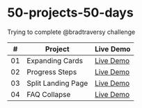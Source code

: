 # 50-projects-50-days

Trying to complete @bradtraversy challenge


|  #  | Project                                                                                                                     | Live Demo                                                                         |
| :-: | --------------------------------------------------------------------------------------------------------------------------- | --------------------------------------------------------------------------------- |
| 01  | Expanding Cards                             | [Live Demo](https://mlorente13.github.io/50-projects-50-days/Expanding_Cards/)|
| 02  | Progress Steps                              | [Live Demo](https://mlorente13.github.io/50-projects-50-days/Progress_Steps/)|
| 03  | Split Landing Page                          | [Live Demo](https://mlorente13.github.io/50-projects-50-days/Split_Landing_Page/)|
| 04  | FAQ Collapse                                | [Live Demo](https://mlorente13.github.io/50-projects-50-days/FAQ_Collapse/)|
